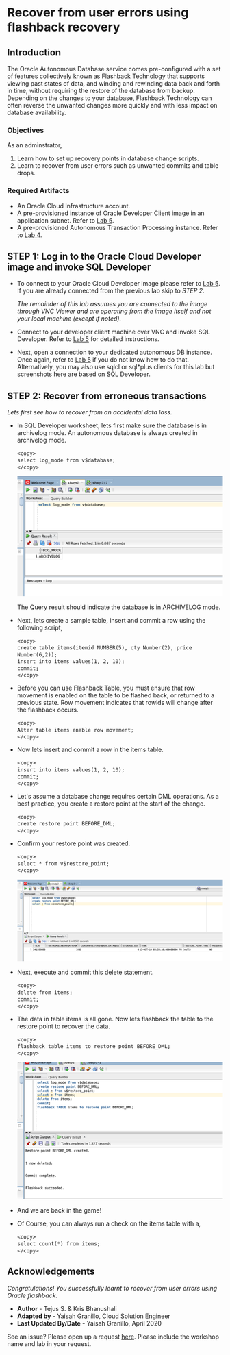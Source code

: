 # Recover from user errors using flashback recovery

## Introduction
The Oracle Autonomous Database service comes pre-configured with a set of features collectively known as Flashback Technology that supports viewing past states of data, and winding and rewinding data back and forth in time, without requiring the restore of the database from backup. Depending on the changes to your database, Flashback Technology can often reverse the unwanted changes more quickly and with less impact on database availability.

### Objectives
As an adminstrator,
1. Learn how to set up recovery points in database change scripts.
2. Learn to recover from user errors such as unwanted commits and table drops.

### Required Artifacts
- An Oracle Cloud Infrastructure account.
- A pre-provisioned instance of Oracle Developer Client image in an application subnet. Refer to [Lab 5](?lab=lab-5-configuring-development-system).
- A pre-provisioned Autonomous Transaction Processing instance. Refer to [Lab 4](?lab=lab-4-provisioning-databases).

## STEP 1: Log in to the Oracle Cloud Developer image and invoke SQL Developer
- To connect to your Oracle Cloud Developer image please refer to [Lab 5](?lab=lab-5-configuring-development-system). If  you are already connected from the previous lab skip to *STEP 2*.  

    *The remainder of this lab assumes you are connected to the image through VNC Viewer and are operating from the image itself and not your local machine (except if noted).*

- Connect to your developer client machine over VNC and invoke SQL Developer. Refer to [Lab 5](?lab=lab-5-configuring-development-system) for detailed instructions. 

- Next, open a connection to your dedicated autonomous DB instance. Once again, refer to [Lab 5](?lab=lab-5-configuring-development-system) if you do not know how to do that. Alternatively, you may also use sqlcl or sql*plus clients for this lab but screenshots here are based on SQL Developer.


## STEP 2: Recover from erroneous transactions
*Lets first see how to recover from an accidental data loss.*

- In SQL Developer worksheet, lets first make sure the database is in archivelog mode. An autonomous database is always created in archivelog mode.

    ````
    <copy>
    select log_mode from v$database;
    </copy>
    ````
    ![](./images/log_mode.png " ")


    The Query result should indicate the database is in ARCHIVELOG mode.

- Next, lets create a sample table, insert and commit a row using the following script,

    ````
    <copy>
    create table items(itemid NUMBER(5), qty Number(2), price Number(6,2));
    insert into items values(1, 2, 10);
    commit;
    </copy>
    ````

- Before you can use Flashback Table, you must ensure that row movement is enabled on the table to be flashed back, or returned to a previous state. Row movement indicates that rowids will change after the flashback occurs.

    ````
    <copy>
    Alter table items enable row movement;
    </copy>
    ````

- Now lets insert and commit a row in the items table.

    ````
    <copy>
    insert into items values(1, 2, 10);
    commit;
    </copy>
    ````

- Let's assume a database change requires certain DML operations. As a best practice, you create a restore point at the start of the change.

    ````
    <copy>
    create restore point BEFORE_DML;
    </copy>
    ````

- Confirm your restore point was created.

    ````
    <copy>
    select * from v$restore_point;
    </copy>
    ````
    ![](./images/restore_point2.png " ")

- Next, execute and commit this delete statement.
    
    ````
    <copy>
    delete from items;
    commit;
    </copy>
    ````

- The data in table items is all gone. Now lets flashback the table to the restore point to recover the data.

    ````
    <copy>
    flashback table items to restore point BEFORE_DML;
    </copy>
    ````
    ![](./images/flashback.png " ")


- And we are back in the game! 

- Of Course, you can always run a check on the items table with a, 

    ````
    <copy>
    select count(*) from items;
    </copy>
    ````

## Acknowledgements
*Congratulations! You successfully learnt to recover from user errors using Oracle flashback.*

- **Author** - Tejus S. & Kris Bhanushali
- **Adapted by** -  Yaisah Granillo, Cloud Solution Engineer
- **Last Updated By/Date** - Yaisah Granillo, April 2020

See an issue?  Please open up a request [here](https://github.com/oracle/learning-library/issues).   Please include the workshop name and lab in your request. 